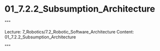 # 01_7.2.2_Subsumption_Architecture

"""

Lecture: 7_Robotics/7.2_Robotic_Software_Architecture
Content: 01_7.2.2_Subsumption_Architecture

"""

